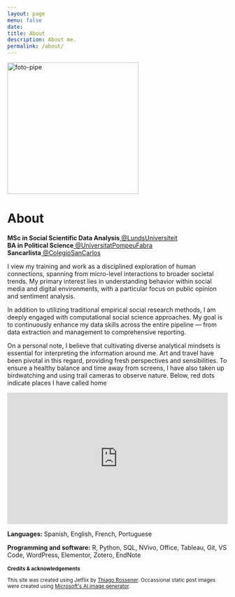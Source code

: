 ```yaml
---
layout: page
menu: false
date:
title: About
description: About me.
permalink: /about/
---
```


<img class="img-rounded" src="https://i.ibb.co/yFH16WT/foto-pipe.jpg" alt="foto-pipe" border="0" width="300">

# About

<b>MSc in Social Scientific Data Analysis</b><a href="https://www.lunduniversity.lu.se/"> @LundsUniversiteit</a>                      
<b> BA in Political Science</b><a href="https://www.upf.edu/es/"> @UniversitatPompeuFabra</a>               
<b> Sancarlista</b><a href="https://www.sancarlos.edu.co/"> @ColegioSanCarlos</a>

I view my training and work as a disciplined exploration of human connections, spanning from micro-level interactions to broader societal trends. My primary interest lies in understanding behavior within social media and digital environments, with a particular focus on public opinion and sentiment analysis.

In addition to utilizing traditional empirical social research methods, I am deeply engaged with computational social science approaches. My goal is to continuously enhance my data skills across the entire pipeline — from data extraction and management to comprehensive reporting.

On a personal note, I believe that cultivating diverse analytical mindsets is essential for interpreting the information around me. Art and travel have been pivotal in this regard, providing fresh perspectives and sensibilities. To ensure a healthy balance and time away from screens, I have also taken up birdwatching and using trail cameras to observe nature. Below, red dots indicate places I have called home

<iframe src="https://felipevillota.com/wp-content/uploads/2024/04/mapp.html" width="100%" height="300" style="border: none; overflow: hidden;"></iframe>

<b>Languages:</b> Spanish, English, French, Portuguese

<b>Programming and software:</b> R, Python, SQL, NVivo, Office, Tableau, Git, VS Code, WordPress, Elementor, Zotero, EndNote


<h3 style="font-size: smaller;">Credits & acknowledgements</h3>
<p style="font-size: smaller;">This site was created using Jetflix by <a href="https://rossener.com" target="_blank" class="creator">Thiago Rossener</a>. Occassional static post images were created using <a href="https://create.microsoft.com/en-us/features/ai-image-generator" target="_blank" class="creator"> Microsoft's AI image generator</a>.</p>
